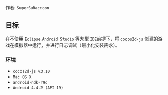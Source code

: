 作者: `SuperSuRaccoon`

## 目标

在不使用 `Eclipse` `Android Studio` 等大型 `IDE`前提下，将 `cocos2d-js` 创建的游戏在模拟器中运行，并进行日志调试（最小化安装需求）。

### 环境

-   `cocos2d-js v3.10`
-   `Mac OS X`
-   `android-ndk-r9d`
-   `Android 4.4.2 (API 19)`